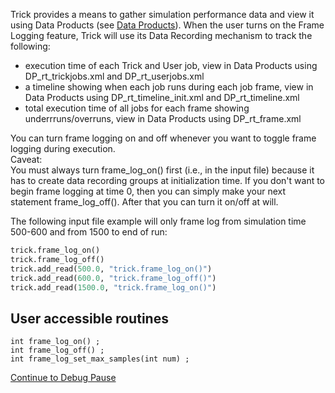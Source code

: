 
Trick provides a means to gather simulation performance data and view it using Data Products (see [Data Products](Data-Products)).
When the user turns on the Frame Logging feature, Trick will use its Data Recording mechanism to track the following:
- execution time of each Trick and User job, view in Data Products using DP_rt_trickjobs.xml and DP_rt_userjobs.xml
- a timeline showing when each job runs during each job frame, view in Data Products using DP_rt_timeline_init.xml and DP_rt_timeline.xml
- total execution time of all jobs for each frame showing underrruns/overruns, view in Data Products using DP_rt_frame.xml

You can turn frame logging on and off whenever you want to toggle frame logging during execution.  
Caveat:  
You must always turn frame_log_on() first (i.e., in the input file) because it has to create data recording groups at initialization time.
If you don't want to begin frame logging at time 0, then you can simply make your next statement frame_log_off(). After that you can turn it on/off at will.

The following input file example will only frame log from simulation time 500-600 and from 1500 to end of run:

```python
trick.frame_log_on()
trick.frame_log_off()
trick.add_read(500.0, "trick.frame_log_on()")
trick.add_read(600.0, "trick.frame_log_off()")
trick.add_read(1500.0, "trick.frame_log_on()")
```

## User accessible routines

```
int frame_log_on() ;
int frame_log_off() ;
int frame_log_set_max_samples(int num) ;
```

[Continue to Debug Pause](Debug-Pause)
